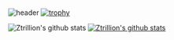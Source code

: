 ### 
![header](https://capsule-render.vercel.app/api?type=Waving&color=333366&fontColor=FFFFFF&height=400&section=header&text=Kim%20YeongSung&fontSize=90)
[![trophy](https://github-profile-trophy.vercel.app/?username=Ztrillion)](https://github.com/ryo-ma/github-profile-trophy)

![Ztrillion's github stats](https://github-readme-stats.vercel.app/api?username=ZtrillionID&show_icons=true)
[![Ztrillion's github stats](https://github-readme-stats.vercel.app/api/top-langs/?username=ZtrillionID&show_icons=true&hide_border=true&title_color=004386&icon_color=004386&layout=compact)](https://github.com/Ztrillion)
<!--
**Ztrillion/Ztrillion** is a ✨ _special_ ✨ repository because its `README.md` (this file) appears on your GitHub profile.

Here are some ideas to get you started:


- 🔭 I’m currently working on ...
- 🌱 I’m currently learning ...
- 👯 I’m looking to collaborate on ...
- 🤔 I’m looking for help with ...
- 💬 Ask me about ...
- 📫 How to reach me: ...
- 😄 Pronouns: ...
- ⚡ Fun fact: ...
-->

